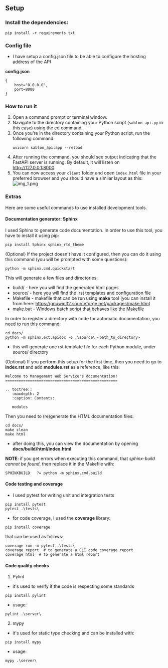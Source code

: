 ## Setup

### Install the dependencies:

```commandline
pip install -r requirements.txt
```

### Config file

- I have setup a config.json file to be able to configure the hosting address of the API

<b>config.json</b>

```
{
    host="0.0.0.0",
    port=8000
}
```

### How to run it

1. Open a command prompt or terminal window.
2. Navigate to the directory containing your Python script (`sablon_api.py` in this case) using the cd command.
3. Once you're in the directory containing your Python script, run the following command:
    ```commandline
    uvicorn sablon_api:app --reload
    ```
4. After running the command, you should see output indicating that the FastAPI server is running. By default, it will
   listen on http://127.0.0.1:8000.
5. You can now access your `client` folder and open `index.html` file in your preferred browser and you should have a
   similar layout as this:
   ![img_1.png](img_1.png)

### Extras

Here are some useful commands to use installed development tools.

#### Documentation generator: Sphinx

I used Sphinx to generate code documentation. In order to use this tool, you have to install it using pip:

```commandline
pip install Sphinx sphinx_rtd_theme
```

(Optional) If the project doesn't have it configured, then you can do it using this command (you will be prompted with
some questions):

```commandline
python -m sphinx.cmd.quickstart
```

This will generate a few files and directories:

- build/ - here you will find the generated html pages
- source/ - here you will find the .rst templates and configuration file
- Makefile - makefile that can be run using **make** tool (you can install it from
  here: https://gnuwin32.sourceforge.net/packages/make.htm)
- make.bat - Windows batch script that behaves like the Makefile

In order to register a directory with code for automatic documentation, you need to run this command:

```commandline
cd docs/
python -m sphinx.ext.apidoc -o .\source\ <path_to_directory>
```

- this will generate one rst template file for each Python module, under source/ directory

(Optional) If you perform this setup for the first time, then you need to go to **index.rst** and add **modules.rst** as
a
reference, like this:

```commandline
Welcome to Management Web Service's documentation!
==================================================

.. toctree::
   :maxdepth: 2
   :caption: Contents:

   modules
```

Then you need to (re)generate the HTML documentation files:

```commandline
cd docs/
make clean
make html
```

- after doing this, you can view the documentation by opening **docs/build/html/index.html**

**NOTE**: if you get errors when executing this command, that *sphinx-build cannot be found*, then replace it in the
Makefile
with:

```commandline
SPHINXBUILD   ?= python -m sphinx.cmd.build
```

#### Code testing and coverage

- I used pytest for writing unit and integration tests

```commandline
pip install pytest
pytest .\tests\
```

- for code coverage, I used the **coverage** library:

```commandline
pip install coverage
```

that can be used as follows:

```commandline
coverage run -m pytest .\tests\
coverage report  # to generate a CLI code coverage report
coverage html  # to generate a html report
```

#### Code quality checks

1. Pylint

- it's used to verify if the code is respecting some standards

```commandline
pip install pylint
```

- usage:

```commandline
pylint .\server\
```

2. mypy

- it's used for static type checking and can be installed with:

```commandline
pip install mypy
```

- usage:

```commandline
mypy .\server\
```